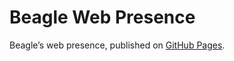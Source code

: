 # Beagle Web Presence

Beagle’s web presence, published on [GitHub Pages](https://m1cm1c.github.io/Beagle/branches/gui-classes).